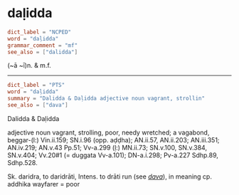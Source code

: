 # daḷidda

``` toml
dict_label = "NCPED"
word = "daḷidda"
grammar_comment = "mf"
see_also = ["dalidda"]
```

(\~ā \~ī)n. & m.f.

--------------------

``` toml
dict_label = "PTS"
word = "daḷidda"
summary = "Dalidda & Daḷidda adjective noun vagrant, strollin"
see_also = ["dava"]
```

Dalidda & Daḷidda

adjective noun vagrant, strolling, poor, needy wretched; a vagabond, beggar\-(l:) Vin.ii.159; SN.i.96 (opp. aḍḍha); AN.ii.57, AN.ii.203; AN.iii.351; AN.iv.219; AN.v.43 Pp.51; Vv\-a.299 (ḷ:) MN.ii.73; SN.v.100, SN.v.384, SN.v.404; Vv.20#1 (= duggata Vv\-a.101); DN\-a.i.298; Pv\-a.227 Sdhp.89, Sdhp.528.

Sk. daridra, to daridrāti, Intens. to drāti run (see *[dava](dava.md)*), in meaning cp. addhika wayfarer = poor

